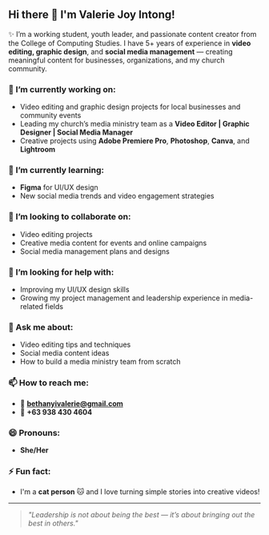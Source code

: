 ## Hi there 👋 I'm Valerie Joy Intong!

✨ I’m a working student, youth leader, and passionate content creator from the College of Computing Studies. I have 5+ years of experience in **video editing, graphic design**, and **social media management** — creating meaningful content for businesses, organizations, and my church community.

### 🔭 I’m currently working on:
- Video editing and graphic design projects for local businesses and community events
- Leading my church’s media ministry team as a **Video Editor | Graphic Designer | Social Media Manager**
- Creative projects using **Adobe Premiere Pro**, **Photoshop**, **Canva**, and **Lightroom**

### 🌱 I’m currently learning:
- **Figma** for UI/UX design
- New social media trends and video engagement strategies

### 👯 I’m looking to collaborate on:
- Video editing projects
- Creative media content for events and online campaigns
- Social media management plans and designs

### 🤔 I’m looking for help with:
- Improving my UI/UX design skills
- Growing my project management and leadership experience in media-related fields

### 💬 Ask me about:
- Video editing tips and techniques
- Social media content ideas
- How to build a media ministry team from scratch

### 📫 How to reach me:
- 📧 **bethanyivalerie@gmail.com**
- 📱 **+63 938 430 4604**

### 😄 Pronouns:
- **She/Her**

### ⚡ Fun fact:
- I'm a **cat person** 🐱 and I love turning simple stories into creative videos!

---

> *"Leadership is not about being the best — it’s about bringing out the best in others."*

